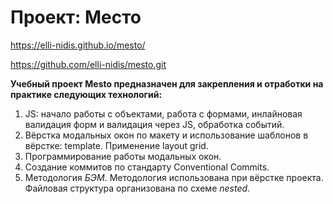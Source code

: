 # Проект: Место

https://elli-nidis.github.io/mesto/

https://github.com/elli-nidis/mesto.git

__Учебный проект Mesto предназначен для закрепления и отработки на практике следующих технологий:__

1. JS: начало работы с объектами, работа с формами, инлайновая валидация форм и валидация через JS, обработка событий.
2. Вёрстка модальных окон по макету и использование шаблонов в вёрстке: template. Применение layout grid.
3. Программирование работы модальных окон.
4. Создание коммитов по стандарту Conventional Commits.
5. Методология *БЭМ*. Методология использована при вёрстке проекта. Файловая структура организована по схеме *nested*.